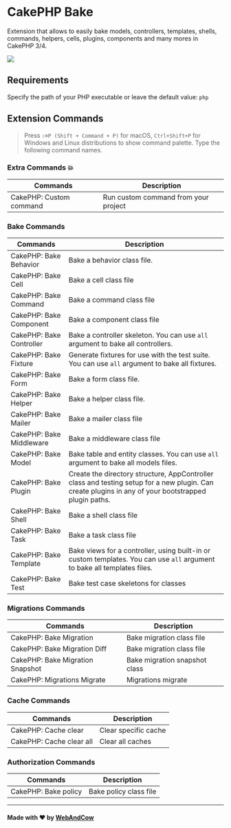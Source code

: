 
# CakePHP Bake
Extension that allows to easily bake models, controllers, templates, shells, commands, helpers, cells, plugins, components and many mores in CakePHP 3/4.

![](images/users_crud.gif)

## Requirements

Specify the path of your PHP executable or leave the default value: `php`

## Extension Commands

> Press `⇧⌘P (Shift + Command + P)` for macOS, `Ctrl+Shift+P` for Windows and Linux distributions to show command palette. Type the following command names.

### Extra Commands :boom:

| Commands |      Description       |
|----------|---------------|
|CakePHP: Custom command| Run custom command from your project |

### Bake Commands

| Commands |      Description       |
|----------|---------------|
|CakePHP: Bake Behavior| Bake a behavior class file. |
|CakePHP: Bake Cell| Bake a cell class file |
|CakePHP: Bake Command| Bake a command class file |
|CakePHP: Bake Component| Bake a component class file |
|CakePHP: Bake Controller| Bake a controller skeleton. You can use `all` argument to bake all controllers. |
|CakePHP: Bake Fixture| Generate fixtures for use with the test suite. You can use `all` argument to bake all fixtures. |
|CakePHP: Bake Form| Bake a form class file. |
|CakePHP: Bake Helper| Bake a helper class file. |
|CakePHP: Bake Mailer| Bake a mailer class file |
|CakePHP: Bake Middleware| Bake a middleware class file |
|CakePHP: Bake Model| Bake table and entity classes. You can use `all` argument to bake all models files. |
|CakePHP: Bake Plugin| Create the directory structure, AppController class and testing setup for a new plugin. Can create plugins in any of your bootstrapped plugin paths. |
|CakePHP: Bake Shell| Bake a shell class file |
|CakePHP: Bake Task| Bake a task class file |
|CakePHP: Bake Template| Bake views for a controller, using built-in or custom templates. You can use `all` argument to bake all templates files. |
|CakePHP: Bake Test| Bake test case skeletons for classes |


### Migrations Commands

| Commands |      Description       |
|----------|---------------|
|CakePHP: Bake Migration| Bake migration class file |
|CakePHP: Bake Migration Diff| Bake migration class file |
|CakePHP: Bake Migration Snapshot| Bake migration snapshot class |
|CakePHP: Migrations Migrate| Migrations migrate |

### Cache Commands

| Commands |      Description       |
|----------|---------------|
|CakePHP: Cache clear| Clear specific cache |
|CakePHP: Cache clear all| Clear all caches |

### Authorization Commands

| Commands |      Description       |
|----------|---------------|
|CakePHP: Bake policy | Bake policy class file |




---

#### Made with ❤️ by [WebAndCow](https://www.webandcow.com)

